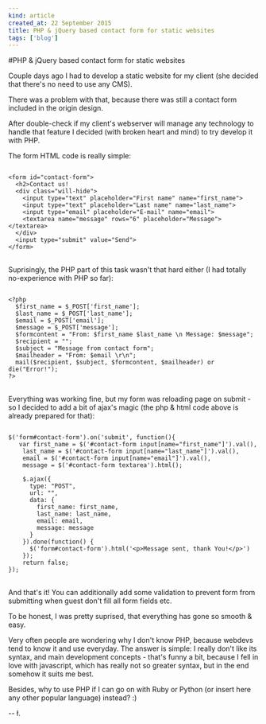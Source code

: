 ```yaml
---
kind: article
created_at: 22 September 2015
title: PHP & jQuery based contact form for static websites
tags: ['blog']
---
```


#PHP & jQuery based contact form for static websites

Couple days ago I had to develop a static website for my client (she decided that there's no need to use any CMS).

There was a problem with that, because there was still a contact form included in the origin design. 

After double-check if my client's webserver will manage any technology to handle that feature I decided (with broken heart and mind) to try develop it with PHP.

The form HTML code is really simple:

<pre>
<code class="html">
&lt;form id="contact-form">
  &lt;h2>Contact us!</h2>
  &lt;div class="will-hide">
    &lt;input type="text" placeholder="First name" name="first_name">
    &lt;input type="text" placeholder="Last name" name="last_name">
    &lt;input type="email" placeholder="E-mail" name="email">
    &lt;textarea name="message" rows="6" placeholder="Message">&lt;/textarea>
  &lt;/div>
  &lt;input type="submit" value="Send">
&lt;/form>
</code>
</pre>

Suprisingly, the PHP part of this task wasn't that hard either (I had totally no-experience with PHP so far):

<pre>
<code class="php">
&lt;?php
  $first_name = $_POST['first_name'];
  $last_name = $_POST['last_name'];
  $email = $_POST['email'];
  $message = $_POST['message'];
  $formcontent = "From: $first_name $last_name \n Message: $message";
  $recipient = "<destination@email>";
  $subject = "Message from contact form";
  $mailheader = "From: $email \r\n";
  mail($recipient, $subject, $formcontent, $mailheader) or die("Error!");
?>
</code>
</pre>

Everything was working fine, but my form was reloading page on submit - so I decided to add a bit of ajax's magic (the php & html code above is already prepared for that):

<pre>
<code class="javascript">
$('form#contact-form').on('submit', function(){
   var first_name = $('#contact-form input[name="first_name"]').val(),
    last_name = $('#contact-form input[name="last_name"]').val(),
    email = $('#contact-form input[name="email"]').val(),
    message = $('#contact-form textarea').html();
       
    $.ajax({
      type: "POST",
      url: "<path/to/your/php/file>",
      data: {
        first_name: first_name,
        last_name: last_name,
        email: email,
        message: message
      }
    }).done(function() {
      $('form#contact-form').html('&lt;p>Message sent, thank You!&lt;/p>')
    });
    return false;
});
</code>
</pre>

And that's it! You can additionally add some validation to prevent form from submitting when guest don't fill all form fields etc.

To be honest, I was pretty suprised, that everything has gone so smooth & easy.

Very often people are wondering why I don't know PHP, because webdevs tend to know it and use everyday. The answer is simple: I really don't like its syntax, and main development concepts - that's funny a bit, because I fell in love with javascript, which has really not so greater syntax, but in the end somehow it suits me best. 

Besides, why to use PHP if I can go on with Ruby or Python (or insert here any other popular language) instead? :)

-- ł.
